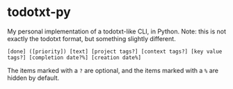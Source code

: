 # todotxt-py
My personal implementation of a todotxt-like CLI, in Python. Note: this is not exactly the todotxt format, but something slightly different.
```
[done] ([priority]) [text] [project tags?] [context tags?] [key value tags?] [completion date?%] [creation date%] 
```
The items marked with a `?` are optional, and the items marked with a `%` are hidden by default.



